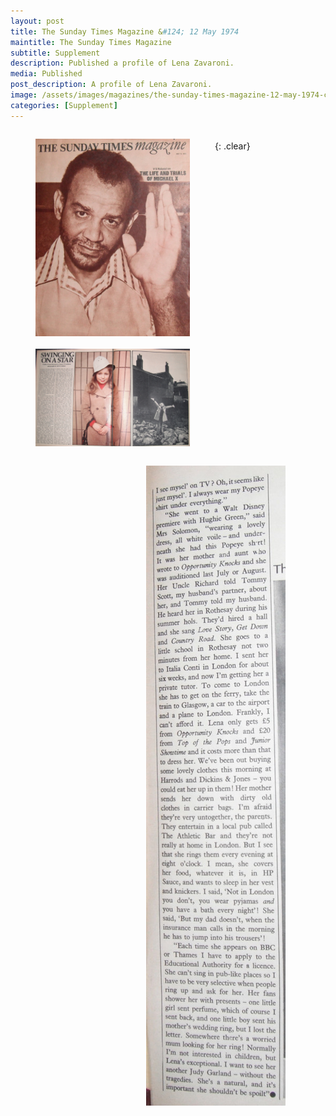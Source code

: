 ```yaml
---
layout: post
title: The Sunday Times Magazine &#124; 12 May 1974
maintitle: The Sunday Times Magazine
subtitle: Supplement
description: Published a profile of Lena Zavaroni.
media: Published
post_description: A profile of Lena Zavaroni.
image: /assets/images/magazines/the-sunday-times-magazine-12-may-1974-cover.jpg
categories: [Supplement]
---
```



<figure class="fig1">
<a href="/assets/images/magazines/the-sunday-times-magazine-12-may-1974-cover.jpg"><img src="/assets/images/magazines/the-sunday-times-magazine-12-may-1974-cover.jpg" class="full-width zoom-in"></a>
<br /><br />
<a href="/assets/images/magazines/the-sunday-times-magazine-12-may-1974-inside-1.jpg"><img src="/assets/images/magazines/the-sunday-times-magazine-12-may-1974-inside-1.jpg" class="full-width zoom-in"></a>
</figure>

<figure class="fig2">
<a href="/assets/images/magazines/the-sunday-times-magazine-12-may-1974-inside-2.jpg"><img src="/assets/images/magazines/the-sunday-times-magazine-12-may-1974-inside-2.jpg" class="full-width zoom-in"></a>
</figure>


<br />{: .clear}

<style>
.fig1 {float:left; width:49%;}

.fig2 {float:right; width:49%;}

@media only screen and (max-width: 700px) {
.fig1 {float:left; width:100%; margin-bottom: 25px;}
.fig2 {float:left; width:100%;}
}
</style>

